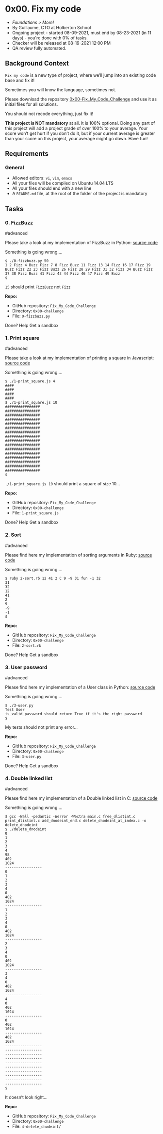 
# 0x00. Fix my code

-   _Foundations > More!_
-   By Guillaume, CTO at Holberton School
-   Ongoing project - started 08-09-2021, must end by 08-23-2021 (in 11 days) - you're done with  0% of tasks.
-   Checker will be released at 08-19-2021 12:00 PM
-   QA review fully automated.

## Background Context

`Fix my code`  is a new type of project, where we’ll jump into an existing code base and fix it!

Sometimes you will know the language, sometimes not.

Please download the repository  [0x00-Fix_My_Code_Challenge](https://intranet.hbtn.io/rltoken/V1o_qyMWRS-uCTQX1t5VrQ "0x00-Fix_My_Code_Challenge")  and use it as initial files for all solutions.

You should not recode everything, just fix it!

**This project is NOT mandatory**  at all. It is 100% optional. Doing any part of this project will add a project grade of over 100% to your average. Your score won’t get hurt if you don’t do it, but if your current average is greater than your score on this project, your average might go down. Have fun!

## Requirements

### General

-   Allowed editors:  `vi`,  `vim`,  `emacs`
-   All your files will be compiled on Ubuntu 14.04 LTS
-   All your files should end with a new line
-   A  `README.md`  file, at the root of the folder of the project is mandatory

## Tasks

### 0. FizzBuzz

#advanced

Please take a look at my implementation of FizzBuzz in Python:  [source code](https://github.com/holbertonschool/Fix-my-code-0/blob/master/0-fizzbuzz.py "source code")

Something is going wrong….

```
$ ./0-fizzbuzz.py 50
1 2 Fizz 4 Buzz Fizz 7 8 Fizz Buzz 11 Fizz 13 14 Fizz 16 17 Fizz 19 Buzz Fizz 22 23 Fizz Buzz 26 Fizz 28 29 Fizz 31 32 Fizz 34 Buzz Fizz 37 38 Fizz Buzz 41 Fizz 43 44 Fizz 46 47 Fizz 49 Buzz
$

```

`15`  should print  `FizzBuzz`  not  `Fizz`

**Repo:**

-   GitHub repository:  `Fix_My_Code_Challenge`
-   Directory:  `0x00-challenge`
-   File:  `0-fizzbuzz.py`

Done?  Help  Get a sandbox

### 1. Print square

#advanced

Please take a look at my implementation of printing a square in Javascript:  [source code](https://intranet.hbtn.io/rltoken/1HbXCw-nF028p5VlBAfedQ "source code")

Something is going wrong….

```
$ ./1-print_square.js 4
####
####
####
####
$ ./1-print_square.js 10
################
################
################
################
################
################
################
################
################
################
################
################
################
################
################
################
$

```

`./1-print_square.js 10`  should print a square of size 10…

**Repo:**

-   GitHub repository:  `Fix_My_Code_Challenge`
-   Directory:  `0x00-challenge`
-   File:  `1-print_square.js`

Done?  Help  Get a sandbox

### 2. Sort

#advanced

Please find here my implementation of sorting arguments in Ruby:  [source code](https://intranet.hbtn.io/rltoken/5E7Rrq_70OutipYULjh6Gw "source code")

Something is going wrong….

```
$ ruby 2-sort.rb 12 41 2 C 9 -9 31 fun -1 32
31
32
12
41
2
9
-9
-1
$

```

**Repo:**

-   GitHub repository:  `Fix_My_Code_Challenge`
-   Directory:  `0x00-challenge`
-   File:  `2-sort.rb`

Done?  Help  Get a sandbox

### 3. User password

#advanced

Please find here my implementation of a User class in Python:  [source code](https://github.com/holbertonschool/Fix-my-code-0/blob/master/3-user.py "source code")

Something is going wrong….

```
$ ./3-user.py 
Test User
is_valid_password should return True if it's the right password
$

```

My tests should not print any error…

**Repo:**

-   GitHub repository:  `Fix_My_Code_Challenge`
-   Directory:  `0x00-challenge`
-   File:  `3-user.py`

Done?  Help  Get a sandbox

### 4. Double linked list

#advanced

Please find here my implementation of a Double linked list in C:  [source code](https://intranet.hbtn.io/rltoken/YvS8G70JQA-5q_qce9MjIg "source code")

Something is going wrong….

```
$ gcc -Wall -pedantic -Werror -Wextra main.c free_dlistint.c print_dlistint.c add_dnodeint_end.c delete_dnodeint_at_index.c -o delete_dnodeint
$ ./delete_dnodeint 
0
1
2
3
4
98
402
1024
-----------------
0
1
2
3
4
0
402
1024
-----------------
1
2
3
4
0
402
1024
-----------------
2
3
4
0
402
1024
-----------------
3
4
0
402
1024
-----------------
4
0
402
1024
-----------------
0
402
1024
-----------------
402
1024
-----------------
-----------------
-----------------
-----------------
-----------------
-----------------
-----------------
-----------------
-----------------
-----------------
$

```

It doesn’t look right…

**Repo:**

-   GitHub repository:  `Fix_My_Code_Challenge`
-   Directory:  `0x00-challenge`
-   File:  `4-delete_dnodeint/`
